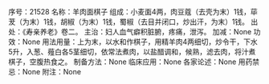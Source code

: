 序号：21528
名称：羊肉面棋子
组成：小麦面4两，肉豆蔻（去壳为末）1钱，荜茇（为末）1钱，胡椒（为末）1钱，蜀椒（去目并闭口，炒出汗，为末）1钱。
出处：《寿亲养老》卷二。
主治：妇人血气癖积脏腑，疼痛，泄泻。
加减：None
功效：None
用法用量：上为末，以水和作棋子，用精羊肉4两细切，炒令干，下水5升，入葱、薤白各5茎细切，依常法煮肉，以盐醋调和，候熟，滤去肉，将汁煮棋子，空腹热食之。
制备方法：None
临床应用：None
各家论述：None
用药禁忌：None
附注：None
